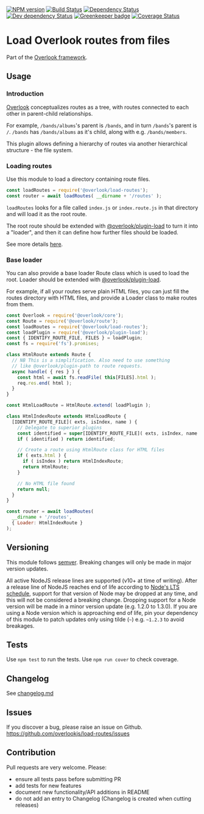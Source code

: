 [![NPM version](https://img.shields.io/npm/v/@overlook/load-routes.svg)](https://www.npmjs.com/package/@overlook/load-routes)
[![Build Status](https://img.shields.io/travis/overlookjs/load-routes/master.svg)](http://travis-ci.org/overlookjs/load-routes)
[![Dependency Status](https://img.shields.io/david/overlookjs/load-routes.svg)](https://david-dm.org/overlookjs/load-routes)
[![Dev dependency Status](https://img.shields.io/david/dev/overlookjs/load-routes.svg)](https://david-dm.org/overlookjs/load-routes)
[![Greenkeeper badge](https://badges.greenkeeper.io/overlookjs/load-routes.svg)](https://greenkeeper.io/)
[![Coverage Status](https://img.shields.io/coveralls/overlookjs/load-routes/master.svg)](https://coveralls.io/r/overlookjs/load-routes)

# Load Overlook routes from files

Part of the [Overlook framework](https://overlookjs.github.io/).

## Usage

### Introduction

[Overlook](https://overlookjs.github.io/) conceptualizes routes as a tree, with routes connected to each other in parent-child relationships.

For example, `/bands/albums`'s parent is `/bands`, and in turn `/bands`'s parent is `/`. `/bands` has `/bands/albums` as it's child, along with e.g. `/bands/members`.

This plugin allows defining a hierarchy of routes via another hierarchical structure - the file system.

### Loading routes

Use this module to load a directory containing route files.

```js
const loadRoutes = require('@overlook/load-routes');
const router = await loadRoutes( __dirname + '/routes' );
```

`loadRoutes` looks for a file called `index.js` or `index.route.js` in that directory and will load it as the root route.

The root route should be extended with [@overlook/plugin-load](https://www.npmjs.com/package/@overlook/plugin-load) to turn it into a "loader", and then it can define how further files should be loaded.

See more details [here](https://www.npmjs.com/package/@overlook/plugin-load).

### Base loader

You can also provide a base loader Route class which is used to load the root. Loader should be extended with [@overlook/plugin-load](https://www.npmjs.com/package/@overlook/plugin-load).

For example, if all your routes serve plain HTML files, you can just fill the routes directory with HTML files, and provide a Loader class to make routes from them.

```js
const Overlook = require('@overlook/core');
const Route = require('@overlook/route');
const loadRoutes = require('@overlook/load-routes');
const loadPlugin = require('@overlook/plugin-load');
const { IDENTIFY_ROUTE_FILE, FILES } = loadPlugin;
const fs = require('fs').promises;

class HtmlRoute extends Route {
  // NB This is a simplification. Also need to use something
  // like @overlook/plugin-path to route requests.
  async handle( { res } ) {
    const html = await fs.readFile( this[FILES].html );
    req.res.end( html );
  }
}

const HtmlLoadRoute = HtmlRoute.extend( loadPlugin );

class HtmlIndexRoute extends HtmlLoadRoute {
  [IDENTIFY_ROUTE_FILE]( exts, isIndex, name ) {
    // Delegate to superior plugins
    const identified = super[IDENTIFY_ROUTE_FILE]( exts, isIndex, name );
    if ( identified ) return identified;

    // Create a route using HtmlRoute class for HTML files
    if ( exts.html ) {
      if ( isIndex ) return HtmlIndexRoute;
      return HtmlRoute;
    }

    // No HTML file found
    return null;
  }
}

const router = await loadRoutes(
  __dirname + '/routes',
  { Loader: HtmlIndexRoute }
);
```

## Versioning

This module follows [semver](https://semver.org/). Breaking changes will only be made in major version updates.

All active NodeJS release lines are supported (v10+ at time of writing). After a release line of NodeJS reaches end of life according to [Node's LTS schedule](https://nodejs.org/en/about/releases/), support for that version of Node may be dropped at any time, and this will not be considered a breaking change. Dropping support for a Node version will be made in a minor version update (e.g. 1.2.0 to 1.3.0). If you are using a Node version which is approaching end of life, pin your dependency of this module to patch updates only using tilde (`~`) e.g. `~1.2.3` to avoid breakages.

## Tests

Use `npm test` to run the tests. Use `npm run cover` to check coverage.

## Changelog

See [changelog.md](https://github.com/overlookjs/load-routes/blob/master/changelog.md)

## Issues

If you discover a bug, please raise an issue on Github. https://github.com/overlookjs/load-routes/issues

## Contribution

Pull requests are very welcome. Please:

* ensure all tests pass before submitting PR
* add tests for new features
* document new functionality/API additions in README
* do not add an entry to Changelog (Changelog is created when cutting releases)
